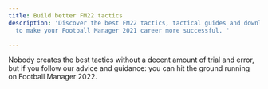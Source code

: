 ```yaml
---
title: Build better FM22 tactics
description: 'Discover the best FM22 tactics, tactical guides and downloads. Designed
  to make your Football Manager 2021 career more successful. '

---
```

Nobody creates the best tactics without a decent amount of trial and error, but if you follow our advice and guidance: you can hit the ground running on Football Manager 2022.